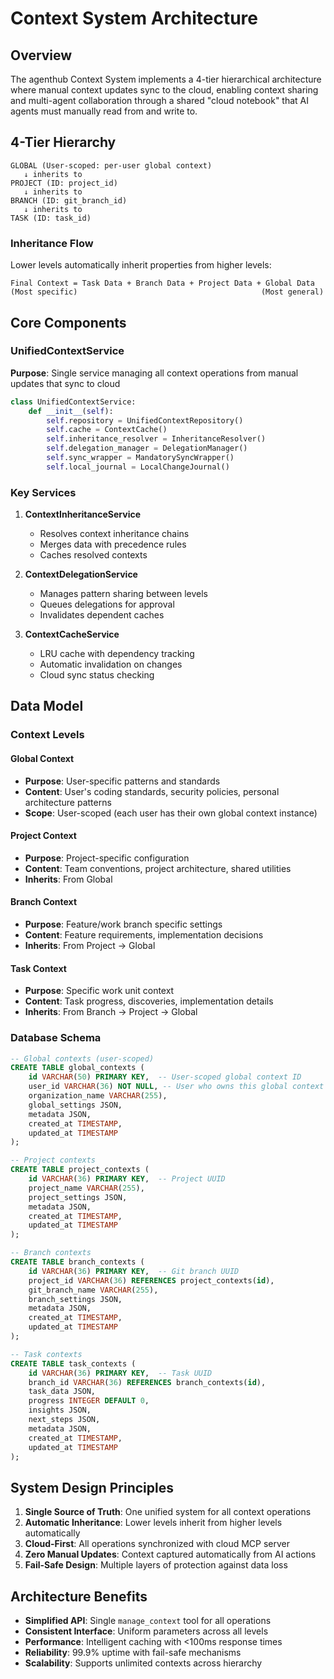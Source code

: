 # Context System Architecture

## Overview

The agenthub Context System implements a 4-tier hierarchical architecture where manual context updates sync to the cloud, enabling context sharing and multi-agent collaboration through a shared "cloud notebook" that AI agents must manually read from and write to.

## 4-Tier Hierarchy

```
GLOBAL (User-scoped: per-user global context)
   ↓ inherits to
PROJECT (ID: project_id)  
   ↓ inherits to
BRANCH (ID: git_branch_id)
   ↓ inherits to
TASK (ID: task_id)
```

### Inheritance Flow
Lower levels automatically inherit properties from higher levels:
```
Final Context = Task Data + Branch Data + Project Data + Global Data
(Most specific)                                         (Most general)
```

## Core Components

### UnifiedContextService
**Purpose**: Single service managing all context operations from manual updates that sync to cloud

```python
class UnifiedContextService:
    def __init__(self):
        self.repository = UnifiedContextRepository()
        self.cache = ContextCache()
        self.inheritance_resolver = InheritanceResolver()
        self.delegation_manager = DelegationManager()
        self.sync_wrapper = MandatorySyncWrapper()
        self.local_journal = LocalChangeJournal()
```

### Key Services

1. **ContextInheritanceService**
   - Resolves context inheritance chains
   - Merges data with precedence rules
   - Caches resolved contexts

2. **ContextDelegationService**
   - Manages pattern sharing between levels
   - Queues delegations for approval
   - Invalidates dependent caches

3. **ContextCacheService**
   - LRU cache with dependency tracking
   - Automatic invalidation on changes
   - Cloud sync status checking

## Data Model

### Context Levels

#### Global Context
- **Purpose**: User-specific patterns and standards
- **Content**: User's coding standards, security policies, personal architecture patterns
- **Scope**: User-scoped (each user has their own global context instance)

#### Project Context
- **Purpose**: Project-specific configuration
- **Content**: Team conventions, project architecture, shared utilities
- **Inherits**: From Global

#### Branch Context
- **Purpose**: Feature/work branch specific settings
- **Content**: Feature requirements, implementation decisions
- **Inherits**: From Project → Global

#### Task Context
- **Purpose**: Specific work unit context
- **Content**: Task progress, discoveries, implementation details
- **Inherits**: From Branch → Project → Global

### Database Schema

```sql
-- Global contexts (user-scoped)
CREATE TABLE global_contexts (
    id VARCHAR(50) PRIMARY KEY,  -- User-scoped global context ID
    user_id VARCHAR(36) NOT NULL, -- User who owns this global context
    organization_name VARCHAR(255),
    global_settings JSON,
    metadata JSON,
    created_at TIMESTAMP,
    updated_at TIMESTAMP
);

-- Project contexts
CREATE TABLE project_contexts (
    id VARCHAR(36) PRIMARY KEY,  -- Project UUID
    project_name VARCHAR(255),
    project_settings JSON,
    metadata JSON,
    created_at TIMESTAMP,
    updated_at TIMESTAMP
);

-- Branch contexts
CREATE TABLE branch_contexts (
    id VARCHAR(36) PRIMARY KEY,  -- Git branch UUID
    project_id VARCHAR(36) REFERENCES project_contexts(id),
    git_branch_name VARCHAR(255),
    branch_settings JSON,
    metadata JSON,
    created_at TIMESTAMP,
    updated_at TIMESTAMP
);

-- Task contexts
CREATE TABLE task_contexts (
    id VARCHAR(36) PRIMARY KEY,  -- Task UUID
    branch_id VARCHAR(36) REFERENCES branch_contexts(id),
    task_data JSON,
    progress INTEGER DEFAULT 0,
    insights JSON,
    next_steps JSON,
    metadata JSON,
    created_at TIMESTAMP,
    updated_at TIMESTAMP
);
```

## System Design Principles

1. **Single Source of Truth**: One unified system for all context operations
2. **Automatic Inheritance**: Lower levels inherit from higher levels automatically
3. **Cloud-First**: All operations synchronized with cloud MCP server
4. **Zero Manual Updates**: Context captured automatically from AI actions
5. **Fail-Safe Design**: Multiple layers of protection against data loss

## Architecture Benefits

- **Simplified API**: Single `manage_context` tool for all operations
- **Consistent Interface**: Uniform parameters across all levels
- **Performance**: Intelligent caching with <100ms response times
- **Reliability**: 99.9% uptime with fail-safe mechanisms
- **Scalability**: Supports unlimited contexts across hierarchy